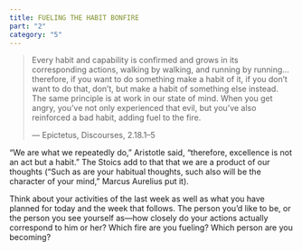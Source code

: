 ```yaml
---
title: FUELING THE HABIT BONFIRE
part: "2"
category: "5"
---
```


> Every habit and capability is confirmed and grows in its corresponding actions, walking by walking, and running by running... therefore, if you want to do something make a habit of it, if you don’t want to do that, don’t, but make a habit of something else instead. The same principle is at work in our state of mind. When you get angry, you’ve not only experienced that evil, but you’ve also reinforced a bad habit, adding fuel to the fire.
>
> — Epictetus, Discourses, 2.18.1–5

“We are what we repeatedly do,” Aristotle said, “therefore, excellence is not an act but a habit.” The Stoics add to that that we are a product of our thoughts (“Such as are your habitual thoughts, such also will be the character of your mind,” Marcus Aurelius put it).

Think about your activities of the last week as well as what you have planned for today and the week
that follows. The person you’d like to be, or the person you see yourself as—how closely do your actions actually correspond to him or her? Which fire are you fueling? Which person are you becoming?
